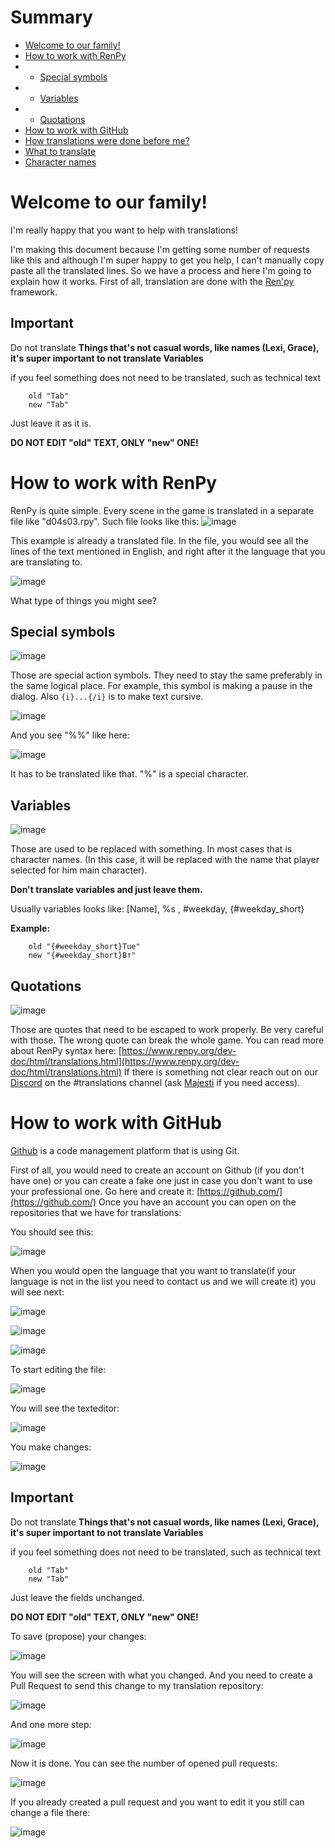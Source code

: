 # Summary

- [Welcome to our family!](#Welcome-to-our-family)
- [How to work with RenPy](#how-to-work-with-renpy)
- - [Special symbols](#special-symbols)
- - [Variables](#variables)
- - [Quotations](#quotations)
- [How to work with GitHub](#how-to-work-with-github)
- [How translations were done before me?](#how-translations-were-done-before-me)
- [What to translate](#what-to-translate)
- [Character names](#character-names)

# Welcome to our family!

I'm really happy that you want to help with translations!

I'm making this document because I'm getting some number of requests like this and although I'm super happy to get you help, I can't manually copy paste all the translated lines. So we have a process and here I'm going to explain how it works.
First of all, translation are done with the [Ren'py](https://www.renpy.org/) framework.

Important
--------
Do not translate **Things that's not casual words, like names (Lexi, Grace), it's super important to not translate Variables**

if you feel something does not need to be translated, such as technical text

``` renpy
    old "Tab"
    new "Tab"
```

Just leave it as it is.

**DO NOT EDIT "old" TEXT, ONLY "new" ONE!**

# How to work with RenPy

RenPy is quite simple. Every scene in the game is translated in a separate file like "d04s03.rpy".
Such file looks like this:
![image](https://user-images.githubusercontent.com/79453594/151206128-e7c724dc-f4a1-44bf-b898-1d1991bf6bc0.png)

This example is already a translated file. In the file, you would see all the lines of the text mentioned in English, and right after it the language that you are translating to.

![image](https://user-images.githubusercontent.com/79453594/151206419-6e75269a-bb1a-481b-9153-790fa30cb807.png)

What type of things you might see?

Special symbols
----
![image](https://user-images.githubusercontent.com/79453594/151206700-71746758-5fc8-48d8-9281-af3087f8ae46.png)

Those are special action symbols. They need to stay the same preferably in the same logical place. For example, this symbol is making a pause in the dialog.
Also `{i}...{/i}` is to make text cursive.

![image](https://user-images.githubusercontent.com/79453594/151210790-06b79fd2-e2c6-423c-8b18-0df8cdfc9f63.png)

And you see "%%" like here:

![image](https://user-images.githubusercontent.com/79453594/151210876-d21ef443-69bf-4ebf-a957-5ecea9a8ff61.png)

It has to be translated like that. "%" is a special character.

## Variables

![image](https://user-images.githubusercontent.com/79453594/151210978-ae9c96c7-5041-4644-a025-1644ac4794a9.png)

Those are used to be replaced with something. In most cases that is character names. (In this case, it will be replaced with the name that player selected for him main character).

**Don't translate variables and just leave them.**

Usually variables looks like: [Name], %s , #weekday, {#weekday_short}

**Example:**
```renpy
    old "{#weekday_short}Tue"
    new "{#weekday_short}Вт"
```
## Quotations

![image](https://user-images.githubusercontent.com/79453594/151211042-a4ad8faf-36c4-403b-ba5c-16b3dd6d84e8.png)

Those are quotes that need to be escaped to work properly. Be very careful with those. The wrong quote can break the whole game.
You can read more about RenPy syntax here:
[https://www.renpy.org/dev-doc/html/translations.html](https://www.renpy.org/dev-doc/html/translations.html)
If there is something not clear reach out on our [Discord](https://discord.gg/tjNvTcew) on the #translations channel (ask [Majesti](https://discordapp.com/users/Majesti#4005) if you need access).

# How to work with GitHub

[Github](https://github.com/) is a code management platform that is using Git.

First of all, you would need to create an account on Github (if you don't have one) or you can create a fake one just in case you don't want to use your professional one. Go here and create it: [https://github.com/](https://github.com/)
Once you have an account you can open on the repositories that we have for translations:

You should see this:

![image](https://user-images.githubusercontent.com/79453594/151213502-adc127ac-02a7-4c98-8929-86c2df9835f1.png)

When you would open the language that you want to translate(if your language is not in the list you need to contact us and we will create it) you will see next:

![image](https://user-images.githubusercontent.com/79453594/151214260-e2844897-ce09-4807-b80c-ae4a81494ef2.png)

![image](https://user-images.githubusercontent.com/79453594/151214320-fc8468b1-2a4e-4779-95b9-a12ea1c2b9f6.png)

![image](https://user-images.githubusercontent.com/79453594/151214825-17511157-4ac9-4725-a276-e601aa98a990.png)

To start editing the file:

![image](https://user-images.githubusercontent.com/79453594/151214941-ffd28507-433e-41ee-8fdb-08fd4772f6af.png)

You will see the texteditor:

![image](https://user-images.githubusercontent.com/79453594/151215094-1f87dce8-728c-455e-963e-68516a193207.png)

You make changes:

![image](https://user-images.githubusercontent.com/79453594/151215201-685efc9c-67e0-4dcd-aa0c-b6ead15662bf.png)

Important
--------
Do not translate **Things that's not casual words, like names (Lexi, Grace), it's super important to not translate Variables**

if you feel something does not need to be translated, such as technical text

```renpy
    old "Tab"
    new "Tab"
```

Just leave the fields unchanged.

**DO NOT EDIT "old" TEXT, ONLY "new" ONE!**


To save (propose) your changes:

![image](https://user-images.githubusercontent.com/79453594/151215261-16e4313b-5169-4ea1-abd1-8d636adde572.png)

You will see the screen with what you changed. And you need to create a Pull Request to send this change to my translation repository:

![image](https://user-images.githubusercontent.com/79453594/151219664-f1c5b898-624e-4f3e-859a-ecbfe33a7eeb.png)

And one more step:

![image](https://user-images.githubusercontent.com/79453594/151219861-4f112957-c354-4b89-a6c9-a85194a0033b.png)

Now it is done. You can see the number of opened pull requests:

![image](https://user-images.githubusercontent.com/79453594/151220457-fe26de9f-dbae-4cfa-a2cc-550eaa04f145.png)

If you already created a pull request and you want to edit it you still can change a file there:

![image](https://user-images.githubusercontent.com/79453594/151221347-1893e174-694a-4654-97ac-bb8b007ffe0d.png)
